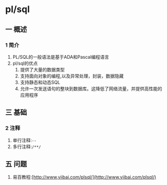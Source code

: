 # pl/sql
## 一 概述
### 1 简介
1. PL/SQL的一般语法是基于ADA和Pascal编程语言
1. pl/sql的优点
    1. 提供了大量的数据类型
    2. 支持面向对象的编程,以及异常处理，封装，数据隐藏
    3. 支持静态和动态SQL
    4. 允许一次发送语句的整块到数据库。这降低了网络流量，并提供高性能的应用程序

## 三 基础
### 2 注释
1. 单行注释:`--`
2. 多行注释:`/**/
`
## 五 问题
1. 易百教程:[http://www.yiibai.com/plsql/](http://www.yiibai.com/plsql/)

